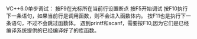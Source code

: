 VC++6.0单步调试：
按F9在光标所在当前行设置断点
按F5开始调试
按F10执行下一条语句，如果当前行是调用函数，则不会进入函数体内。
按F11也是执行下一条语句，不过不会跳过函数体。
遇到printf和scanf，需要按F10,因为它们是已经编译系统提供的已经编译好了的库函数。

